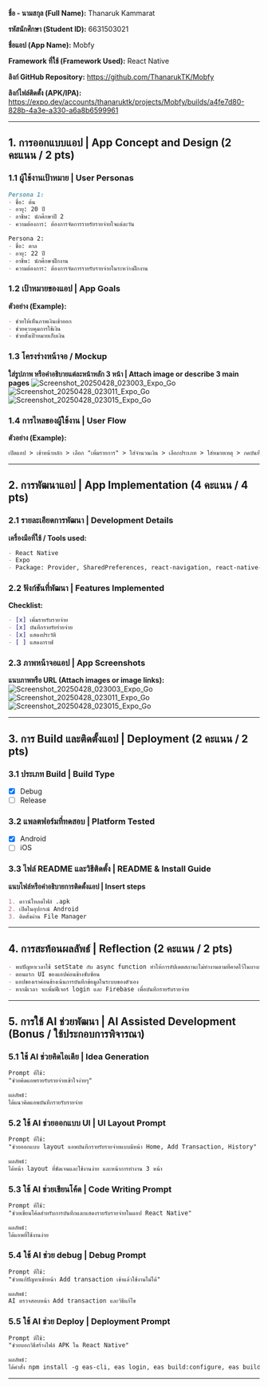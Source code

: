 **ชื่อ - นามสกุล (Full Name):**  Thanaruk Kammarat

**รหัสนักศึกษา (Student ID):**  6631503021

**ชื่อแอป (App Name):**  Mobfy

**Framework ที่ใช้ (Framework Used):** React Native

**ลิงก์ GitHub Repository:** https://github.com/ThanarukTK/Mobfy

**ลิงก์ไฟล์ติดตั้ง (APK/IPA):** https://expo.dev/accounts/thanaruktk/projects/Mobfy/builds/a4fe7d80-828b-4a3e-a330-a6a8b6599961

---

## 1. การออกแบบแอป | App Concept and Design (2 คะแนน / 2 pts)

### 1.1 ผู้ใช้งานเป้าหมาย | User Personas  
```markdown
Persona 1:  
- ชื่อ: ต้น
- อายุ: 20 ปี  
- อาชีพ: นักศึกษาปี 2  
- ความต้องการ: ต้องการจัดการรายรัยรายจ่ายใจแต่ละวัน

Persona 2:  
- ชื่อ: ตาล  
- อายุ: 22 ปี  
- อาชีพ: นักศึกษาฝึกงาน  
- ความต้องการ: ต้องการจัดการรายรับรายจ่ายในระหว่างฝึกงาน
```

### 1.2 เป้าหมายของแอป | App Goals  
**ตัวอย่าง (Example):**
```markdown
- ช่วยให้เห็นภาพเงินเข้าออก
- ช่วยควบคุมการใช้เงิน
- ช่วยตั้งเป้าหมายเก็บเงิน
```

### 1.3 โครงร่างหน้าจอ / Mockup  
**ใส่รูปภาพ หรือคำอธิบายแต่ละหน้าหลัก 3 หน้า | Attach image or describe 3 main pages**
![Screenshot_20250428_023003_Expo_Go](https://github.com/user-attachments/assets/0b3fa07a-93b8-47c3-8f7e-499f05fd5754)
![Screenshot_20250428_023011_Expo_Go](https://github.com/user-attachments/assets/aa574536-0243-4f48-96c2-a4bf54db6936)
![Screenshot_20250428_023015_Expo_Go](https://github.com/user-attachments/assets/973b2d0d-6b32-4ae0-93c2-0758d70ceb41)


### 1.4 การไหลของผู้ใช้งาน | User Flow  
**ตัวอย่าง (Example):**
```markdown
เปิดแอป > เข้าหน้าหลัก > เลือก "เพิ่มรายการ" > ใส่จำนวนเงิน > เลือกประเภท > ใส่หมายเหตุ > กดบันทึก > กดดูประวัติ
```

---

## 2. การพัฒนาแอป | App Implementation (4 คะแนน / 4 pts)

### 2.1 รายละเอียดการพัฒนา | Development Details  
**เครื่องมือที่ใช้ / Tools used:**
```markdown
- React Native
- Expo
- Package: Provider, SharedPreferences, react-navigation, react-native-gesture-handler, react-native-reanimated,react-native-screens, react-native-safe-area-context, react-native-community, react-native-async-storage,react-native-picker-select

```

### 2.2 ฟังก์ชันที่พัฒนา | Features Implemented  
**Checklist:**
```markdown
- [x] เพิ่มรายรับรายจ่าย
- [x] บันทึกรายรัยร่ายจ่าย
- [x] แสดงประวัติ
- [ ] แสดงกราฟ
```

### 2.3 ภาพหน้าจอแอป | App Screenshots  
**แนบภาพหรือ URL (Attach images or image links):**
![Screenshot_20250428_023003_Expo_Go](https://github.com/user-attachments/assets/ff06b66f-8097-4fca-902c-8ff5ac6543db)
![Screenshot_20250428_023011_Expo_Go](https://github.com/user-attachments/assets/9782e784-4c09-433a-b4ad-fff23a230049)
![Screenshot_20250428_023015_Expo_Go](https://github.com/user-attachments/assets/0e831293-6143-4544-83df-9d4db03d9227)

---

## 3. การ Build และติดตั้งแอป | Deployment (2 คะแนน / 2 pts)

### 3.1 ประเภท Build | Build Type
- [x] Debug  
- [ ] Release  

### 3.2 แพลตฟอร์มที่ทดสอบ | Platform Tested  
- [x] Android  
- [ ] iOS  

### 3.3 ไฟล์ README และวิธีติดตั้ง | README & Install Guide  
**แนบไฟล์หรือคำอธิบายการติดตั้งแอป | Insert steps**
```markdown
1. ดาวน์โหลดไฟล์ .apk
2. เปิดในอุปกรณ์ Android
3. ติดตั้งผ่าน File Manager
```

---

## 4. การสะท้อนผลลัพธ์ | Reflection (2 คะแนน / 2 pts)
```markdown
- พบปัญหาเวลาใช้ setState กับ async function ทำให้การอัปเดตสถานะไม่ทำงานตามที่คาดไว้ในบางกรณี
- ตอนแรก UI ของแอปค่อนข้างซับซ้อน
- แอปของเราค่อนข้างเน้นการบันทึกข้อมูลในระบบของตัวเอง
- หากมีเวลา จะเพิ่มฟีเจอร์ login และ Firebase เพื่อบันทึกรายรับรายจ่าย
```

---

## 5. การใช้ AI ช่วยพัฒนา | AI Assisted Development (Bonus / ใช้ประกอบการพิจารณา)

### 5.1 ใช้ AI ช่วยคิดไอเดีย | Idea Generation
```markdown
Prompt ที่ใช้:  
"ช่วยคิดแอพรายรับรายจ่ายเข้าใจง่ายๆ"

ผลลัพธ์:  
ได้แนวคิดแอพบันทึกรายรับรายจ่าย
```

### 5.2 ใช้ AI ช่วยออกแบบ UI | UI Layout Prompt
```markdown
Prompt ที่ใช้:  
"ช่วยออกแบบ layout แอพบันทึกรายรัยรายจ่ายแบบมีหน้า Home, Add Transaction, History"

ผลลัพธ์:  
ได้หน้า layout ที่ชัดเจนและใช้งานง่าย และหน้าการทำงาน 3 หน้า
```

### 5.3 ใช้ AI ช่วยเขียนโค้ด | Code Writing Prompt
```markdown
Prompt ที่ใช้:  
"ช่วยเขียนโค้ดสำหรับการบันทึกและแสดงรายรับรายจ่ายในแอป React Native"

ผลลัพธ์:  
ได้แอพที่ใช้งานง่าย
```

### 5.4 ใช้ AI ช่วย debug | Debug Prompt
```markdown
Prompt ที่ใช้:  
"ช่วยแก้ปัญหาเข้าหน้า Add transaction เข้าแล้วใช้งานไม่ได้"

ผลลัพธ์:  
AI ตรวจสอบหน้า Add transaction และวิธีแก้ไข
```

### 5.5 ใช้ AI ช่วย Deploy | Deployment Prompt
```markdown
Prompt ที่ใช้:  
"ช่วยบอกวิธีสร้างไฟล์ APK ใน React Native"

ผลลัพธ์:  
ได้คำสั่ง npm install -g eas-cli, eas login, eas build:configure, eas build -p android --profile preview พร้อมวิธีติดตั้ง
```

---
